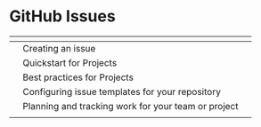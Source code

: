 # GitHub Issues

<table data-view="cards"><thead><tr><th></th><th></th><th></th></tr></thead><tbody><tr><td></td><td>Creating an issue</td><td></td></tr><tr><td></td><td>Quickstart for Projects</td><td></td></tr><tr><td></td><td>Best practices for Projects</td><td></td></tr><tr><td></td><td>Configuring issue templates for your repository</td><td></td></tr><tr><td></td><td>Planning and tracking work for your team or project</td><td></td></tr><tr><td></td><td></td><td></td></tr></tbody></table>
